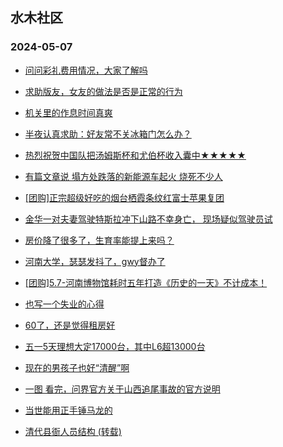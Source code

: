## 水木社区 
### 2024-05-07

+ [问问彩礼费用情况，大家了解吗](https://www.mysmth.net/nForum/article/Age/20358165)

+ [求助版友，女友的做法是否是正常的行为](https://www.mysmth.net/nForum/article/Love/6293815)

+ [机关里的作息时间真爽](https://www.mysmth.net/nForum/article/WorkingLife/38518)

+ [半夜认真求助：好友常不关冰箱门怎么办？](https://www.mysmth.net/nForum/article/FamilyLife/1766684767)

+ [热烈祝贺中国队把汤姆斯杯和尤伯杯收入囊中★★★★★](https://www.mysmth.net/nForum/article/Badminton/579604)

+ [有篇文章说 塌方处跌落的新能源车起火 烧死不少人](https://www.mysmth.net/nForum/article/AutoWorld/1944824352)

+ [[团购]正宗超级好吃的烟台栖霞条纹红富士苹果复团](https://www.mysmth.net/nForum/article/ADAgent_TG/1320891)

+ [金华一对夫妻驾驶特斯拉冲下山路不幸身亡， 现场疑似驾驶员试](https://www.mysmth.net/nForum/article/GreenAuto/1566512)

+ [房价降了很多了，生育率能提上来吗？](https://www.mysmth.net/nForum/article/OurEstate/2963152)

+ [河南大学，瑟瑟发抖了，gwy督办了](https://www.mysmth.net/nForum/article/GaoKao/554597)

+ [[团购]5.7-河南博物馆耗时五年打造《历史的一天》不计成本！](https://www.mysmth.net/nForum/article/ADAgent_TG/1320971)

+ [也写一个失业的心得](https://www.mysmth.net/nForum/article/WorkingLife/39057)

+ [60了，还是觉得租房好](https://www.mysmth.net/nForum/article/OurEstate/2964413)

+ [五一5天理想大定17000台，其中L6超13000台](https://www.mysmth.net/nForum/article/GreenAuto/1568429)

+ [现在的男孩子也好“清醒”啊](https://www.mysmth.net/nForum/article/FamilyLife/1766685026)

+ [一图 看完，问界官方关于山西追尾事故的官方说明](https://www.mysmth.net/nForum/article/AutoWorld/1944825180)

+ [当世能用正手锤马龙的](https://www.mysmth.net/nForum/article/Pingpang/2807)

+ [清代县衙人员结构 (转载)](https://www.mysmth.net/nForum/article/NetNovel/486511)

